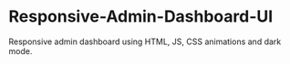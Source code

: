 # Responsive-Admin-Dashboard-UI
Responsive admin dashboard using HTML, JS, CSS animations and dark mode. 
